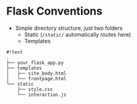 Flask Conventions
=================

- Simple directory structure, just two folders
	- Static (`/static/` automatically routes here)
	- Templates

<!--  -->

	#!text
	.
	├── your_flask_app.py
	├── templates
	│   ├── site_body.html
	│   └── frontpage.html
	└── static
	    ├── style.css
	    └── interaction.js
